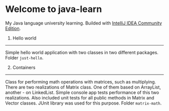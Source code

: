 Welcome to java-learn
=====================
My Java language university learning. Builded with [IntelliJ IDEA Community Edition](http://www.jetbrains.com/idea/free_java_ide.html).

1. Hello world
--------------
Simple hello world application with two classes in two different packages. Folder `just-hello`.

2. Containers
-------------
Class for performing math operations with matrices, such as multiplying. There are two realizations of Matrix class. One of them based on ArrayList, another - on LinkedList. Simple console app tests performance of this two realizations. Also included unit tests for all public methods in Matrix and Vector classes. JUnit library was used for this purpose. Folder `matrix-math`.
